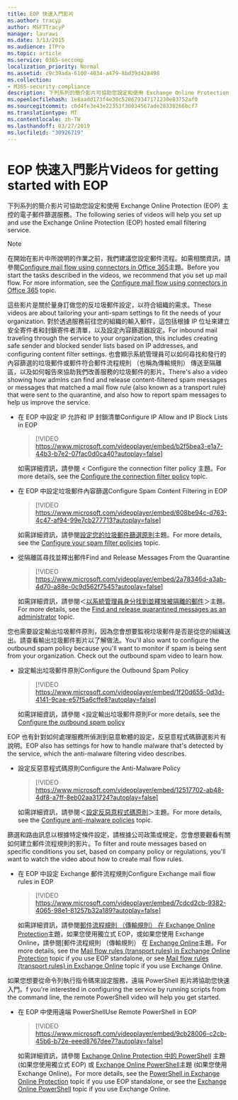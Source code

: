 ```yaml
---
title: EOP 快速入門影片
ms.author: tracyp
author: MSFTTracyP
manager: laurawi
ms.date: 3/13/2015
ms.audience: ITPro
ms.topic: article
ms.service: O365-seccomp
localization_priority: Normal
ms.assetid: c9c39ada-6100-4034-a479-8bd39d428498
ms.collection:
- M365-security-compliance
description: 下列系列的簡介影片可協助您設定和使用 Exchange Online Protection (EOP) 主控的電子郵件篩選服務。
ms.openlocfilehash: 1e8aadd173f4e30c528679347171230e83752af0
ms.sourcegitcommit: c0d4fe3e43e22353f30034567ade28330266bcf7
ms.translationtype: MT
ms.contentlocale: zh-TW
ms.lasthandoff: 03/27/2019
ms.locfileid: "30926719"
---
```

# <a name="videos-for-getting-started-with-eop"></a><span data-ttu-id="104c2-103">EOP 快速入門影片</span><span class="sxs-lookup"><span data-stu-id="104c2-103">Videos for getting started with EOP</span></span>

<span data-ttu-id="104c2-104">下列系列的簡介影片可協助您設定和使用 Exchange Online Protection (EOP) 主控的電子郵件篩選服務。</span><span class="sxs-lookup"><span data-stu-id="104c2-104">The following series of videos will help you set up and use the Exchange Online Protection (EOP) hosted email filtering service.</span></span>
  
> [!NOTE]
> <span data-ttu-id="104c2-p101">在開始在影片中所說明的作業之前，我們建議您設定郵件流程。如需相關資訊，請參閱[Configure mail flow using connectors in Office 365](http://technet.microsoft.com/library/854b5a50-4462-4836-a092-37e208d29624.aspx)主題。</span><span class="sxs-lookup"><span data-stu-id="104c2-p101">Before you start the tasks described in the videos, we recommend that you set up mail flow. For more information, see the [Configure mail flow using connectors in Office 365](http://technet.microsoft.com/library/854b5a50-4462-4836-a092-37e208d29624.aspx) topic.</span></span> 
  
<span data-ttu-id="104c2-107">這些影片是關於量身訂做您的反垃圾郵件設定，以符合組織的需求。</span><span class="sxs-lookup"><span data-stu-id="104c2-107">These videos are about tailoring your anti-spam settings to fit the needs of your organization.</span></span> <span data-ttu-id="104c2-108">對於透過服務前往您的組織的輸入郵件，這包括根據 IP 位址來建立安全寄件者和封鎖寄件者清單，以及設定內容篩選器設定。</span><span class="sxs-lookup"><span data-stu-id="104c2-108">For inbound mail traveling through the service to your organization, this includes creating safe sender and blocked sender lists based on IP addresses, and configuring content filter settings.</span></span> <span data-ttu-id="104c2-109">也會顯示系統管理員可以如何尋找和發行的內容篩選的垃圾郵件或郵件符合郵件流程規則 （也稱為傳輸規則） 傳送至隔離區，以及如何報告來協助我們改善服務的垃圾郵件的影片。</span><span class="sxs-lookup"><span data-stu-id="104c2-109">There's also a video showing how admins can find and release content-filtered spam messages or messages that matched a mail flow rule (also known as a transport rule) that were sent to the quarantine, and also how to report spam messages to help us improve the service.</span></span>
  
- <span data-ttu-id="104c2-110">在 EOP 中設定 IP 允許和 IP 封鎖清單</span><span class="sxs-lookup"><span data-stu-id="104c2-110">Configure IP Allow and IP Block Lists in EOP</span></span>
    > [!VIDEO https://www.microsoft.com/videoplayer/embed/b2f5bea3-e1a7-44b3-b7e2-07fac0d0ca40?autoplay=false]
  
    <span data-ttu-id="104c2-111">如需詳細資訊，請參閱 < <b0>Configure the connection filter policy </b0>主題。</span><span class="sxs-lookup"><span data-stu-id="104c2-111">For more details, see the [Configure the connection filter policy](../configure-the-connection-filter-policy.md) topic.</span></span> 
    
- <span data-ttu-id="104c2-112">在 EOP 中設定垃圾郵件內容篩選</span><span class="sxs-lookup"><span data-stu-id="104c2-112">Configure Spam Content Filtering in EOP</span></span>
    > [!VIDEO https://www.microsoft.com/videoplayer/embed/608be94c-d763-4c47-af94-99e7cb277713?autoplay=false]
  
    <span data-ttu-id="104c2-113">如需詳細資訊，請參閱[設定您的垃圾郵件篩選原則](../configure-your-spam-filter-policies.md)主題。</span><span class="sxs-lookup"><span data-stu-id="104c2-113">For more details, see the [Configure your spam filter policies](../configure-your-spam-filter-policies.md) topic.</span></span> 
    
- <span data-ttu-id="104c2-114">從隔離區尋找並釋出郵件</span><span class="sxs-lookup"><span data-stu-id="104c2-114">Find and Release Messages From the Quarantine</span></span>
    > [!VIDEO https://www.microsoft.com/videoplayer/embed/2a78346d-a3ab-4d70-a88e-0c9d562f7545?autoplay=false]
  
    <span data-ttu-id="104c2-115">如需詳細資訊，請參閱＜[以系統管理員身分找到並釋放被隔離的郵件](../find-and-release-quarantined-messages-as-an-administrator.md)＞主題。</span><span class="sxs-lookup"><span data-stu-id="104c2-115">For more details, see the [Find and release quarantined messages as an administrator](../find-and-release-quarantined-messages-as-an-administrator.md) topic.</span></span> 
    
<span data-ttu-id="104c2-p103">您也需要設定輸出垃圾郵件原則，因為您會想要監視垃圾郵件是否是從您的組織送出。請查看輸出垃圾郵件影片以了解做法。</span><span class="sxs-lookup"><span data-stu-id="104c2-p103">You'll also want to configure the outbound spam policy because you'll want to monitor if spam is being sent from your organization. Check out the outbound spam video to learn how.</span></span>
  
- <span data-ttu-id="104c2-118">設定輸出垃圾郵件原則</span><span class="sxs-lookup"><span data-stu-id="104c2-118">Configure the Outbound Spam Policy</span></span>
    > [!VIDEO https://www.microsoft.com/videoplayer/embed/1f20d655-0d3d-4141-9cae-e57f5a6cffe8?autoplay=false]
  
    <span data-ttu-id="104c2-119">如需詳細資訊，請參閱 <<c0>設定輸出垃圾郵件原則</span><span class="sxs-lookup"><span data-stu-id="104c2-119">For more details, see the [Configure the outbound spam policy](../configure-the-outbound-spam-policy.md)</span></span>
    
<span data-ttu-id="104c2-120">EOP 也有針對如何處理服務所偵測到惡意軟體的設定，反惡意程式碼篩選影片有說明。</span><span class="sxs-lookup"><span data-stu-id="104c2-120">EOP also has settings for how to handle malware that's detected by the service, which the anti-malware filtering video describes.</span></span>
  
- <span data-ttu-id="104c2-121">設定反惡意程式碼原則</span><span class="sxs-lookup"><span data-stu-id="104c2-121">Configure the Anti-Malware Policy</span></span>
    > [!VIDEO https://www.microsoft.com/videoplayer/embed/12517702-ab48-4df8-a7ff-8eb02aa31724?autoplay=false]
  
    <span data-ttu-id="104c2-122">如需詳細資訊，請參閱＜[設定反惡意程式碼原則](../configure-anti-malware-policies.md)＞主題。</span><span class="sxs-lookup"><span data-stu-id="104c2-122">For more details, see the [Configure anti-malware policies](../configure-anti-malware-policies.md) topic.</span></span> 
    
<span data-ttu-id="104c2-123">篩選和路由訊息以根據特定條件設定，請根據公司政策或規定，您會想要觀看有關如何建立郵件流程規則的影片。</span><span class="sxs-lookup"><span data-stu-id="104c2-123">To filter and route messages based on specific conditions you set, based on company policy or regulations, you'll want to watch the video about how to create mail flow rules.</span></span>
  
- <span data-ttu-id="104c2-124">在 EOP 中設定 Exchange 郵件流程規則</span><span class="sxs-lookup"><span data-stu-id="104c2-124">Configure Exchange mail flow rules in EOP</span></span>
    > [!VIDEO https://www.microsoft.com/videoplayer/embed/7cdcd2cb-9382-4065-98e1-81257b32a189?autoplay=false]
  
    <span data-ttu-id="104c2-125">如需詳細資訊，請參閱[郵件流程規則 （傳輸規則） 在 Exchange Online Protection](mail-flow-rules-transport-rules-0.md)主題，如果您使用獨立式 EOP，或如果您使用 Exchange Online，請參閱[郵件流程規則 （傳輸規則） 在 [Exchange Online](http://technet.microsoft.com/library/743bd525-0ca2-426d-b76c-b4a052bc8886.aspx)主題。</span><span class="sxs-lookup"><span data-stu-id="104c2-125">For more details, see the [Mail flow rules (transport rules) in Exchange Online Protection](mail-flow-rules-transport-rules-0.md) topic if you use EOP standalone, or see [Mail flow rules (transport rules) in Exchange Online](http://technet.microsoft.com/library/743bd525-0ca2-426d-b76c-b4a052bc8886.aspx) topic if you use Exchange Online.</span></span>
    
<span data-ttu-id="104c2-126">如果您想要從命令列執行指令碼來設定服務，遠端 PowerShell 影片將協助您快速入門。</span><span class="sxs-lookup"><span data-stu-id="104c2-126">f you're interested in configuring the service by running scripts from the command line, the remote PowerShell video will help you get started.</span></span>
  
- <span data-ttu-id="104c2-127">在 EOP 中使用遠端 PowerShell</span><span class="sxs-lookup"><span data-stu-id="104c2-127">Use Remote PowerShell in EOP</span></span>
    > [!VIDEO https://www.microsoft.com/videoplayer/embed/9cb28006-c2cb-45b6-b72e-eeed8767dee7?autoplay=false]
  
    <span data-ttu-id="104c2-128">如需詳細資訊，請參閱 [Exchange Online Protection 中的 PowerShell](http://technet.microsoft.com/library/f7918a88-774a-405e-945b-bc2f5ee9f748.aspx) 主題 (如果您使用獨立式 EOP) 或 [Exchange Online PowerShell](http://technet.microsoft.com/library/1cb603b0-2961-4afe-b879-b048fe0f64a2.aspx)主題 (如果您使用 Exchange Online)。</span><span class="sxs-lookup"><span data-stu-id="104c2-128">For more details, see the [PowerShell in Exchange Online Protection](http://technet.microsoft.com/library/f7918a88-774a-405e-945b-bc2f5ee9f748.aspx) topic if you use EOP standalone, or see the [Exchange Online PowerShell](http://technet.microsoft.com/library/1cb603b0-2961-4afe-b879-b048fe0f64a2.aspx) topic if you use Exchange Online.</span></span> 
    

